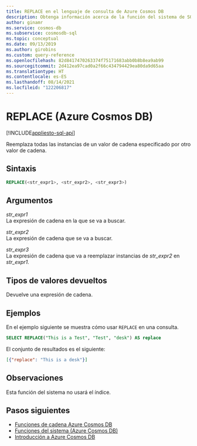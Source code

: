 ```yaml
---
title: REPLACE en el lenguaje de consulta de Azure Cosmos DB
description: Obtenga información acerca de la función del sistema de SQL REPLACE en Azure Cosmos DB.
author: ginamr
ms.service: cosmos-db
ms.subservice: cosmosdb-sql
ms.topic: conceptual
ms.date: 09/13/2019
ms.author: girobins
ms.custom: query-reference
ms.openlocfilehash: 82d8417470263374f75171683abb0b8b8ea9ab99
ms.sourcegitcommit: 2d412ea97cad0a2f66c434794429ea80da9d65aa
ms.translationtype: HT
ms.contentlocale: es-ES
ms.lasthandoff: 08/14/2021
ms.locfileid: "122206817"
---
```

# <a name="replace-azure-cosmos-db"></a>REPLACE (Azure Cosmos DB)
[!INCLUDE[appliesto-sql-api](../includes/appliesto-sql-api.md)]

 Reemplaza todas las instancias de un valor de cadena especificado por otro valor de cadena.  
  
## <a name="syntax"></a>Sintaxis
  
```sql
REPLACE(<str_expr1>, <str_expr2>, <str_expr3>)  
```  
  
## <a name="arguments"></a>Argumentos
  
*str_expr1*  
   La expresión de cadena en la que se va a buscar.  
  
*str_expr2*  
   La expresión de cadena que se va a buscar.  
  
*str_expr3*  
   La expresión de cadena que va a reemplazar instancias de *str_expr2* en *str_expr1*.  
  
## <a name="return-types"></a>Tipos de valores devueltos
  
  Devuelve una expresión de cadena.  
  
## <a name="examples"></a>Ejemplos
  
  En el ejemplo siguiente se muestra cómo usar `REPLACE` en una consulta.  
  
```sql
SELECT REPLACE("This is a Test", "Test", "desk") AS replace
```  
  
 El conjunto de resultados es el siguiente:  
  
```json
[{"replace": "This is a desk"}]  
```  

## <a name="remarks"></a>Observaciones

Esta función del sistema no usará el índice.

## <a name="next-steps"></a>Pasos siguientes

- [Funciones de cadena Azure Cosmos DB](sql-query-string-functions.md)
- [Funciones del sistema (Azure Cosmos DB)](sql-query-system-functions.md)
- [Introducción a Azure Cosmos DB](../introduction.md)
